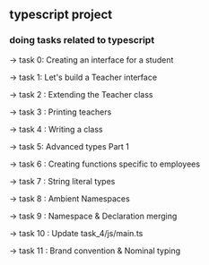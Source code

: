 ## typescript project

### doing tasks related to typescript

-> task 0: Creating an interface for a student

-> task 1: Let's build a Teacher interface

-> task 2 : Extending the Teacher class

-> task 3 :  Printing teachers

-> task 4 :  Writing a class

-> task 5:  Advanced types Part 1

-> task 6 : Creating functions specific to employees

-> task 7 : String literal types

-> task 8 :  Ambient Namespaces

-> task 9 :  Namespace & Declaration merging

-> task 10 : Update task_4/js/main.ts

-> task 11 : Brand convention & Nominal typing
